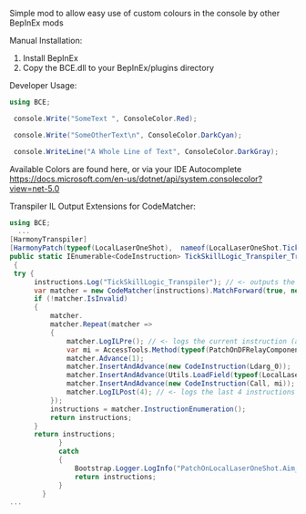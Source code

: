 Simple mod to allow easy use of custom colours in the console by other BepInEx mods

Manual Installation:

 1. Install BepInEx
 2. Copy the BCE.dll to your BepInEx/plugins directory




Developer Usage:

```cs
using BCE;

 console.Write("SomeText ", ConsoleColor.Red);

 console.Write("SomeOtherText\n", ConsoleColor.DarkCyan);

 console.WriteLine("A Whole Line of Text", ConsoleColor.DarkGray);
```
Available Colors are found here, or via your IDE Autocomplete
https://docs.microsoft.com/en-us/dotnet/api/system.consolecolor?view=net-5.0


Transpiler IL Output Extensions for CodeMatcher:
```cs
using BCE;
  ...
[HarmonyTranspiler]   
[HarmonyPatch(typeof(LocalLaserOneShot),  nameof(LocalLaserOneShot.TickSkillLogic))]
public static IEnumerable<CodeInstruction> TickSkillLogic_Transpiler_Transpiler(IEnumerable<CodeInstruction> instructions)
 {
 try {
      instructions.Log("TickSkillLogic_Transpiler"); // <- outputs the entire method in IL
      var matcher = new CodeMatcher(instructions).MatchForward(true, new CodeMatch(i => (i.opcode == Ldc_R4)));
      if (!matcher.IsInvalid)
      {
          matcher.
          matcher.Repeat(matcher =>
          {
              matcher.LogILPre(); // <- logs the current instruction (and the default 5 instructions before and after)
              var mi = AccessTools.Method(typeof(PatchOnDFRelayComponent), nameof(Utils.GetRadiusFromAstroId)).MakeGenericMethod(matcher.Operand?.GetType() ?? typeof(float));
              matcher.Advance(1);
              matcher.InsertAndAdvance(new CodeInstruction(Ldarg_0));
              matcher.InsertAndAdvance(Utils.LoadField(typeof(LocalLaserOneShot), nameof(LocalLaserOneShot.astroId)));
              matcher.InsertAndAdvance(new CodeInstruction(Call, mi));
              matcher.LogILPost(4); // <- logs the last 4 instructions (and the default 5 instructions before and after)
          });
          instructions = matcher.InstructionEnumeration();
          return instructions;
      }
      return instructions;
            }
            catch
            {
                Bootstrap.Logger.LogInfo("PatchOnLocalLaserOneShot.Aim_Transpiler failed");
                return instructions;
            }
        }
...
